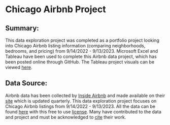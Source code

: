 # Chicago Airbnb Project

## Summary:
This data exploration project was completed as a portfolio project looking into Chicago Airbnb listing information (comparing neighborhoods, bedrooms, and pricing) from  9/14/2022 - 9/13/2023. Microsoft Excel and Tableau have been used to complete this Airbnb data project, which has been posted online through GitHub. The Tableau project visuals can be viewed [here](https://public.tableau.com/app/profile/jesse.richardville/viz/ChicagoAirBnB_16708771482760/ChicagoAirBnB1022-923).

## Data Source:

Airbnb data has been collected by [Inside Airbnb](http://insideairbnb.com/about/) and made available on their [site](http://insideairbnb.com/get-the-data/) which is updated quarterly. This data exploration project focuses on Chicago Airbnb listings from 9/14/2022 - 9/13/2023. All the data can be found [here](http://insideairbnb.com/get-the-data/) with this free to use [license](http://insideairbnb.com/get-the-data/). Many have contributed to the data and project and must be acknowledged to [cite](http://insideairbnb.com/about/) their work.
